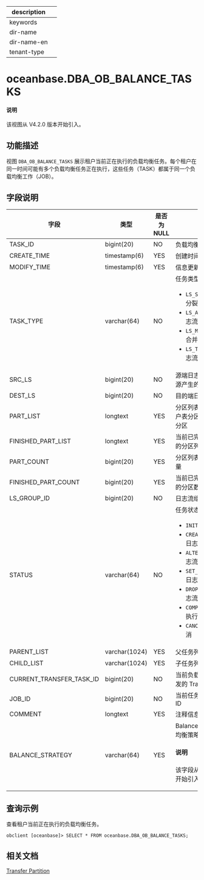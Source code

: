 |description||
|---|---|
|keywords||
|dir-name||
|dir-name-en||
|tenant-type||

# oceanbase.DBA_OB_BALANCE_TASKS

<main id="notice" type='explain'>
  <h4>说明</h4>
  <p>该视图从 V4.2.0 版本开始引入。</p>
</main>

## 功能描述

视图 `DBA_OB_BALANCE_TASKS` 展示租户当前正在执行的负载均衡任务。每个租户在同一时间可能有多个负载均衡任务正在执行，这些任务（TASK）都属于同一个负载均衡工作（JOB）。

## 字段说明

| **字段** | **类型** | **是否为 NULL** | **描述** |
| -------- | -------- | --------------- | ------- |
| TASK_ID                  | bigint(20)    | NO  | 负载均衡任务 ID |
| CREATE_TIME              | timestamp(6)  | YES | 创建时间 |
| MODIFY_TIME              | timestamp(6)  | YES | 信息更新时间 |
| TASK_TYPE                | varchar(64)   | NO  | 任务类型 <ul><li>`LS_SPLIT`：日志流分裂  </li><li>`LS_ALTER`：修改日志流属性 </li><li>`LS_MERGE`：日志流合并 </li><li>`LS_TRANSFER`：日志流 Transfer </li></ul>|
| SRC_LS                   | bigint(20)    | NO  | 源端日志流（从数据源产生的日志数据流） |
| DEST_LS                  | bigint(20)    | NO  | 目的端日志流 |
| PART_LIST                | longtext      | YES | 分区列表，包括：用户表分区和全局索引分区 |
| FINISHED_PART_LIST       | longtext      | YES | 当前已完成均衡处理的分区列表 |
| PART_COUNT               | bigint(20)    | YES | 分区列表中分区的数量 |
| FINISHED_PART_COUNT      | bigint(20)    | YES | 当前已完成均衡处理的分区数量 |
| LS_GROUP_ID              | bigint(20)    | NO  | 日志流组 ID |
| STATUS                   | varchar(64)   | NO  | 任务状态 <ul><li>`INIT`：任务创建  </li><li>`CREATE_LS`：创建日志流 </li><li>`ALTER_LS`：修改日志流属性 </li><li>`SET_LS_MERGING`：日志流合并 </li><li>`DROP_LS`：删除日志流 </li><li>`COMPLETED`：任务执行成功 </li><li>`CANCELED`：任务取消 </li></ul>|
| PARENT_LIST              | varchar(1024) | YES | 父任务列表 |
| CHILD_LIST               | varchar(1024) | YES | 子任务列表 |
| CURRENT_TRANSFER_TASK_ID | bigint(20)    | NO  | 当前负载均衡任务触发的 Transfer 任务 ID |
| JOB_ID                   | bigint(20)    | NO  | 当前任务所属的 Job ID |
| COMMENT                  | longtext      | YES | 注释信息 |
| BALANCE_STRATEGY         | varchar(64)   | YES | Balance Task 对应的均衡策略<main id="notice" type='explain'><h4>说明</h4><p>该字段从 V4.2.4 版本开始引入。</p></main> |

## 查询示例

查看租户当前正在执行的负载均衡任务。

```shell
obclient [oceanbase]> SELECT * FROM oceanbase.DBA_OB_BALANCE_TASKS;
```

## 相关文档

[Transfer Partition](../../../../600.manage/300.replica-management/500.load-balancing-manage/200.transfer-partition-management.md)
